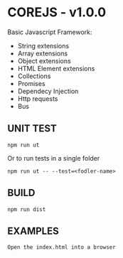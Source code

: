 COREJS - v1.0.0
===============

Basic Javascript Framework: 

- String extensions
- Array extensions
- Object extensions
- HTML Element extensions
- Collections
- Promises
- Dependecy Injection
- Http requests
- Bus

UNIT TEST
---------
```
npm run ut
```

Or to run tests in a single folder
```
npm run ut -- --test=<fodler-name>
```

BUILD
-----
```
npm run dist
```

EXAMPLES
-----
```
Open the index.html into a browser
```
